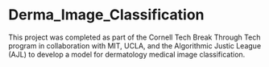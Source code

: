 # Derma_Image_Classification
This project was completed as part of the Cornell Tech Break Through Tech program in collaboration with MIT, UCLA, and the Algorithmic Justic League (AJL) to develop a model for dermatology medical image classification.
